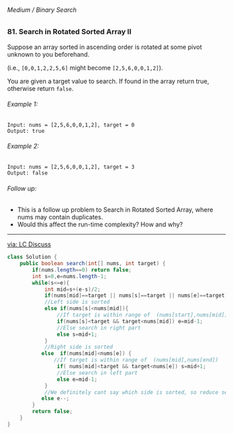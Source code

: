 ###### Medium / Binary Search

### 81. Search in Rotated Sorted Array II

Suppose an array sorted in ascending order is rotated at some pivot unknown to you beforehand.  

(i.e., `[0,0,1,2,2,5,6]` might become `[2,5,6,0,0,1,2]`).  

You are given a target value to search. If found in the array return true, otherwise return `false`.  

###### Example 1:
```
Input: nums = [2,5,6,0,0,1,2], target = 0
Output: true
```
###### Example 2:
```
Input: nums = [2,5,6,0,0,1,2], target = 3
Output: false
```

###### Follow up:
- This is a follow up problem to Search in Rotated Sorted Array, where nums may contain duplicates.
- Would this affect the run-time complexity? How and why?

***
[via: LC Discuss](https://leetcode.com/problems/search-in-rotated-sorted-array-ii/discuss/942545/Java-short-and-crisp-or-Binary-Search-or-beats-100-or-with-comments)

```java
class Solution {
    public boolean search(int[] nums, int target) {
        if(nums.length==0) return false;
        int s=0,e=nums.length-1;
        while(s<=e){
            int mid=s+(e-s)/2;
            if(nums[mid]==target || nums[s]==target || nums[e]==target) return true;
			//Left side is sorted
            else if(nums[s]<nums[mid]){
				//If target is within range of  (nums[start],nums[mid])
                if(nums[s]<target && target<nums[mid]) e=mid-1;            
				//Else search in right part
                else s=mid+1;
            }
			//Right side is sorted
           else  if(nums[mid]<nums[e]) {
		       //If target is within range of  (nums[mid],nums[end])
                if( nums[mid]<target && target<nums[e]) s=mid+1;              
				//Else search in left part
                else e=mid-1;
            }
			//We definitely cant say which side is sorted, so reduce search space by 1 and repeat
           else e--;
        }
        return false;
    }
}
```
